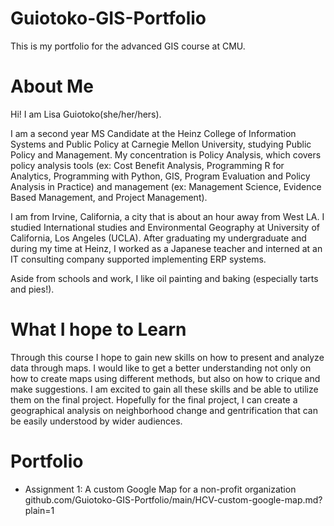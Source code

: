 # Guiotoko-GIS-Portfolio
This is my portfolio for the advanced GIS course at CMU. 

# About Me
Hi! I am Lisa Guiotoko(she/her/hers). 

I am a second year MS Candidate at the Heinz College of Information Systems and Public Policy at Carnegie Mellon University, studying Public Policy and Management. My concentration is Policy Analysis, which covers policy analysis tools (ex: Cost Benefit Analysis, Programming R for Analytics, Programming with Python, GIS, Program Evaluation and Policy Analysis in Practice) and management (ex: Management Science, Evidence Based Management, and Project Management).

I am from Irvine, California, a city that is about an hour away from West LA. I studied International studies and Environmental Geography at University of California, Los Angeles (UCLA). After graduating my undergraduate and during my time at Heinz, I worked as a Japanese teacher and interned at an IT consulting company supported implementing ERP systems. 

Aside from schools and work, I like oil painting and baking (especially tarts and pies!).

# What I hope to Learn
Through this course I hope to gain new skills on how to present and analyze data through maps. I would like to get a better understanding not only on how to create maps using different methods, but also on how to crique and make suggestions. I am excited to gain all these skills and be able to utilize them on the final project. Hopefully for the final project, I can create a geographical analysis on neighborhood change and gentrification that can be easily understood by wider audiences. 

# Portfolio 
- Assignment 1: A custom Google Map for a non-profit organization github.com/Guiotoko-GIS-Portfolio/main/HCV-custom-google-map.md?plain=1

